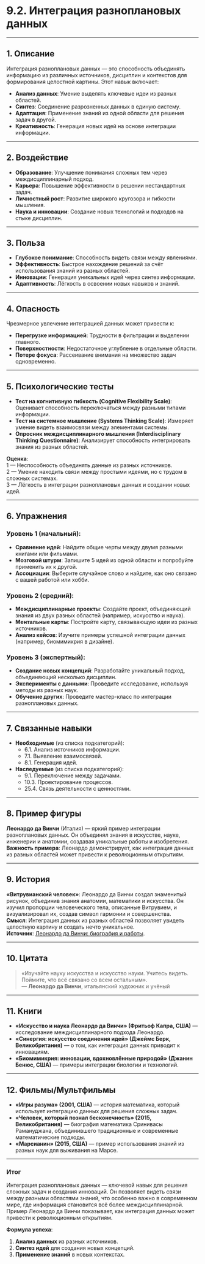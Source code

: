 # 9.2. Интеграция разноплановых данных  

---

## 1. Описание  
Интеграция разноплановых данных — это способность объединять информацию из различных источников, дисциплин и контекстов для формирования целостной картины. Этот навык включает:  
- **Анализ данных**: Умение выделять ключевые идеи из разных областей.  
- **Синтез**: Соединение разрозненных данных в единую систему.  
- **Адаптация**: Применение знаний из одной области для решения задач в другой.  
- **Креативность**: Генерация новых идей на основе интеграции информации.  

---

## 2. Воздействие  
- **Образование**: Улучшение понимания сложных тем через междисциплинарный подход.  
- **Карьера**: Повышение эффективности в решении нестандартных задач.  
- **Личностный рост**: Развитие широкого кругозора и гибкости мышления.  
- **Наука и инновации**: Создание новых технологий и подходов на стыке дисциплин.  

---

## 3. Польза  
- **Глубокое понимание**: Способность видеть связи между явлениями.  
- **Эффективность**: Быстрое нахождение решений за счёт использования знаний из разных областей.  
- **Инновации**: Генерация уникальных идей через синтез информации.  
- **Адаптивность**: Лёгкость в освоении новых навыков и знаний.  

---

## 4. Опасность  
Чрезмерное увлечение интеграцией данных может привести к:  
- **Перегрузке информацией**: Трудности в фильтрации и выделении главного.  
- **Поверхностности**: Недостаточное углубление в отдельные области.  
- **Потере фокуса**: Рассеивание внимания на множество задач одновременно.  

---

## 5. Психологические тесты  
- **Тест на когнитивную гибкость (Cognitive Flexibility Scale)**: Оценивает способность переключаться между разными типами информации.  
- **Тест на системное мышление (Systems Thinking Scale)**: Измеряет умение видеть взаимосвязи между элементами системы.  
- **Опросник междисциплинарного мышления (Interdisciplinary Thinking Questionnaire)**: Анализирует способность интегрировать знания из разных областей.  

**Оценка**:  
1 — Неспособность объединять данные из разных источников.  
2 — Умение находить связи между простыми идеями, но с трудом в сложных системах.  
3 — Лёгкость в интеграции разноплановых данных и создании новых идей.  

---

## 6. Упражнения  

### Уровень 1 (начальный):  
- **Сравнение идей**: Найдите общие черты между двумя разными книгами или фильмами.  
- **Мозговой штурм**: Запишите 5 идей из одной области и попробуйте применить их к другой.  
- **Ассоциации**: Выберите случайное слово и найдите, как оно связано с вашей работой или хобби.  

### Уровень 2 (средний):  
- **Междисциплинарные проекты**: Создайте проект, объединяющий знания из двух разных областей (например, искусство и наука).  
- **Ментальные карты**: Постройте карту, связывающую идеи из разных источников.  
- **Анализ кейсов**: Изучите примеры успешной интеграции данных (например, биомимикрия в дизайне).  

### Уровень 3 (экспертный):  
- **Создание новых концепций**: Разработайте уникальный подход, объединяющий несколько дисциплин.  
- **Эксперименты с данными**: Проведите исследование, используя методы из разных наук.  
- **Обучение других**: Проведите мастер-класс по интеграции разноплановых данных.  

---

## 7. Связанные навыки  
- **Необходимые** (из списка подкатегорий):  
  - 6.1. Анализ источников информации.  
  - 7.1. Выявление взаимосвязей.  
  - 8.1. Генерация идей.  
- **Наследуемые** (из списка подкатегорий):  
  - 9.1. Переключение между задачами.  
  - 10.3. Проектирование процессов.  
  - 25.4. Связь деятельности с ценностями.  

---

## 8. Пример фигуры  
**Леонардо да Винчи** (Италия) — яркий пример интеграции разноплановых данных. Он объединял знания в искусстве, науке, инженерии и анатомии, создавая уникальные работы и изобретения.  
**Важность примера**: Леонардо демонстрирует, как интеграция данных из разных областей может привести к революционным открытиям.  

---

## 9. История  
**«Витрувианский человек»**: Леонардо да Винчи создал знаменитый рисунок, объединив знания анатомии, математики и искусства. Он изучил пропорции человеческого тела, описанные Витрувием, и визуализировал их, создав символ гармонии и совершенства.  
**Смысл**: Интеграция данных из разных областей позволяет увидеть целостную картину и создать нечто уникальное.  
**Источник**: [Леонардо да Винчи: биография и работы](https://www.britannica.com/biography/Leonardo-da-Vinci).  

---

## 10. Цитата  
> «Изучайте науку искусства и искусство науки. Учитесь видеть. Поймите, что всё связано со всем остальным».  
> — **Леонардо да Винчи**, итальянский художник и учёный  

---

## 11. Книги  
- **«Искусство и наука Леонардо да Винчи» (Фритьоф Капра, США)** — исследование междисциплинарного подхода Леонардо.  
- **«Синергия: искусство соединения идей» (Джеймс Берк, Великобритания)** — о том, как интеграция данных приводит к инновациям.  
- **«Биомимикрия: инновации, вдохновлённые природой» (Джанин Бенюс, США)** — примеры интеграции биологии и технологий.  

---

## 12. Фильмы/Мультфильмы  
- **«Игры разума» (2001, США)** — история математика, который использует интеграцию данных для решения сложных задач.  
- **«Человек, который познал бесконечность» (2015, Великобритания)** — биография математика Сринивасы Рамануджана, объединившего традиционные и современные математические подходы.  
- **«Марсианин» (2015, США)** — пример использования знаний из разных наук для выживания на Марсе.  

---

### **Итог**  
Интеграция разноплановых данных — ключевой навык для решения сложных задач и создания инноваций. Он позволяет видеть связи между разными областями знаний, что особенно важно в современном мире, где информация становится всё более междисциплинарной. Пример Леонардо да Винчи показывает, как интеграция данных может привести к революционным открытиям.  

**Формула успеха**:  
1. **Анализ данных** из разных источников.  
2. **Синтез идей** для создания новых концепций.  
3. **Применение знаний** в новых контекстах.